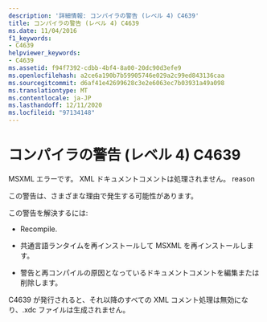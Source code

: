 ```yaml
---
description: '詳細情報: コンパイラの警告 (レベル 4) C4639'
title: コンパイラの警告 (レベル 4) C4639
ms.date: 11/04/2016
f1_keywords:
- C4639
helpviewer_keywords:
- C4639
ms.assetid: f94f7392-cdbb-4bf4-8a00-20dc90d3efe9
ms.openlocfilehash: a2ce6a190b7b59905746e029a2c99ed843136caa
ms.sourcegitcommit: d6af41e42699628c3e2e6063ec7b03931a49a098
ms.translationtype: MT
ms.contentlocale: ja-JP
ms.lasthandoff: 12/11/2020
ms.locfileid: "97134148"
---
```

# <a name="compiler-warning-level-4-c4639"></a>コンパイラの警告 (レベル 4) C4639

MSXML エラーです。 XML ドキュメントコメントは処理されません。 reason

この警告は、さまざまな理由で発生する可能性があります。

この警告を解決するには:

- Recompile.

- 共通言語ランタイムを再インストールして MSXML を再インストールします。

- 警告と再コンパイルの原因となっているドキュメントコメントを編集または削除します。

C4639 が発行されると、それ以降のすべての XML コメント処理は無効になり、.xdc ファイルは生成されません。
